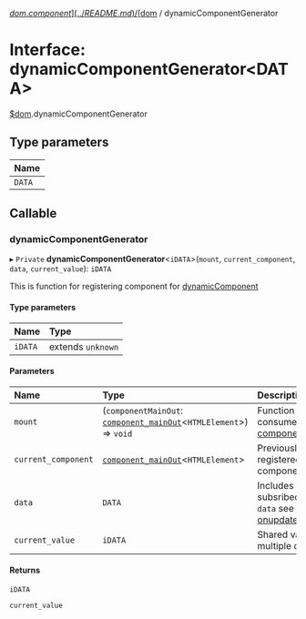 [$dom.component](../README.md) / [$dom](../modules/dom.md) / dynamicComponentGenerator

# Interface: dynamicComponentGenerator<DATA\>

[$dom](../modules/dom.md).dynamicComponentGenerator

## Type parameters

| Name |
| :------ |
| `DATA` |

## Callable

### dynamicComponentGenerator

▸ `Private` **dynamicComponentGenerator**<`iDATA`\>(`mount`, `current_component`, `data`, `current_value`): `iDATA`

This is function for registering component for [dynamicComponent](dom.component_main.md#dynamiccomponent)

#### Type parameters

| Name | Type |
| :------ | :------ |
| `iDATA` | extends `unknown` |

#### Parameters

| Name | Type | Description |
| :------ | :------ | :------ |
| `mount` | (`componentMainOut`: [`component_mainOut`](dom.component_mainOut.md)<`HTMLElement`\>) => `void` | Function which consumes [component_mainOut](dom.component_mainOut.md) |
| `current_component` | [`component_mainOut`](dom.component_mainOut.md)<`HTMLElement`\> | Previously registered component |
| `data` | `DATA` | Includes all subsribed keys from `data` see method [onupdate](dom.component_add.md#onupdate) |
| `current_value` | `iDATA` | Shared value across multiple calling |

#### Returns

`iDATA`

`current_value`
